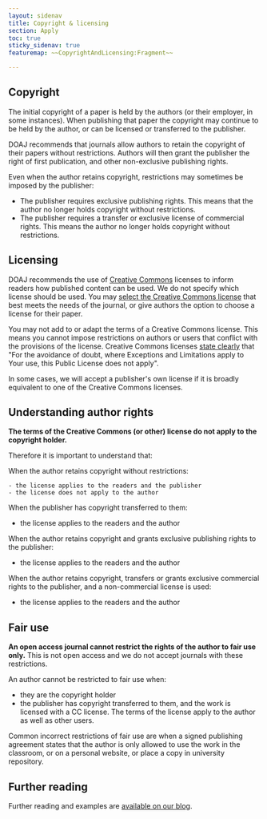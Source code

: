 ```yaml
---
layout: sidenav
title: Copyright & licensing
section: Apply
toc: true
sticky_sidenav: true
featuremap: ~~CopyrightAndLicensing:Fragment~~

---
```


## Copyright

The initial copyright of a paper is held by the authors (or their employer, in some instances). When publishing that paper the copyright may continue to be held by the author, or can be licensed or transferred to the publisher.

DOAJ recommends that journals allow authors to retain the copyright of their papers without restrictions. Authors will then grant the publisher the right of first publication, and other non-exclusive publishing rights.

Even when the author retains copyright, restrictions may sometimes be imposed by the publisher:

 - The publisher requires exclusive publishing rights. This means that the author no longer holds copyright without restrictions.
 - The publisher requires a transfer or exclusive license of commercial rights. This means the author no longer holds copyright without restrictions.

## Licensing

DOAJ recommends the use of [Creative Commons](https://creativecommons.org/share-your-work/) licenses to inform readers how published content can be used. We do not specify which license should be used. You may [select the Creative Commons license](https://creativecommons.org/choose/) that best meets the needs of the journal, or give authors the option to choose a license for their paper. 

You may not add to or adapt the terms of a Creative Commons license. This means you cannot impose restrictions on authors or users that conflict with the provisions of the license. Creative Commons licenses [state clearly](https://creativecommons.org/licenses/by-sa/4.0/legalcode) that "For the avoidance of doubt, where Exceptions and Limitations apply to Your use, this Public License does not apply".

In some cases, we will accept a publisher's own license if it is broadly equivalent to one of the Creative Commons licenses.

## Understanding author rights

**The terms of the Creative Commons (or other) license do not apply to the copyright holder.**

Therefore it is important to understand that:

When the author retains copyright without restrictions:
 
	- the license applies to the readers and the publisher 
	- the license does not apply to the author
 	
When the publisher has copyright transferred to them:
 
 - the license applies to the readers and the author
 	
When the author retains copyright and grants exclusive publishing rights to the publisher:
 
 - the license applies to the readers and the author
 	
When the author retains copyright, transfers or grants exclusive commercial rights to the publisher, and a non-commercial license is used:
 
 - the license applies to the readers and the author
 
## Fair use
 
**An open access journal cannot restrict the rights of the author to fair use only.** This is not open access and we do not accept journals with these restrictions. 
 
An author cannot be restricted to fair use when:

 - they are the copyright holder
 - the publisher has copyright transferred to them, and the work is licensed with a CC license. The terms of the license apply to the author as well as other users.

Common incorrect restrictions of fair use are when a signed publishing agreement states that the author is only allowed to use the work in the classroom, or on a personal website, or place a copy in university repository.

## Further reading

Further reading and examples are [available on our blog](https://blog.doaj.org/?s=copyright+and+licensing+-+part).
